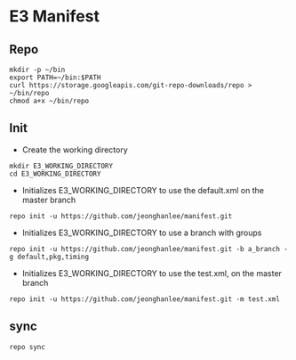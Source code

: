 # E3 Manifest

## Repo

```
mkdir -p ~/bin
export PATH=~/bin:$PATH
curl https://storage.googleapis.com/git-repo-downloads/repo > ~/bin/repo
chmod a+x ~/bin/repo
```


## Init

* Create the working directory
```
mkdir E3_WORKING_DIRECTORY
cd E3_WORKING_DIRECTORY
```

* Initializes E3_WORKING_DIRECTORY to use the default.xml on the master branch

```
repo init -u https://github.com/jeonghanlee/manifest.git
```


* Initializes E3_WORKING_DIRECTORY to use a branch with groups
```
repo init -u https://github.com/jeonghanlee/manifest.git -b a_branch -g default,pkg,timing 
```

* Initializes E3_WORKING_DIRECTORY to use the test.xml, on the master branch
```
repo init -u https://github.com/jeonghanlee/manifest.git -m test.xml
```


## sync

```
repo sync
```